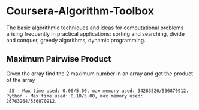 # Coursera-Algorithm-Toolbox
The basic algorithmic techniques and ideas for computational problems arising frequently in practical applications: sorting and searching, divide and conquer, greedy algorithms, dynamic programming.

## Maximum Pairwise Product 
 Given the array find the 2 maximum number in an array and get the product of the array
 
` JS - Max time used: 0.06/5.00, max memory used: 34283520/536870912.
 Python - Max time used: 0.10/5.00, max memory used: 26763264/536870912.`
